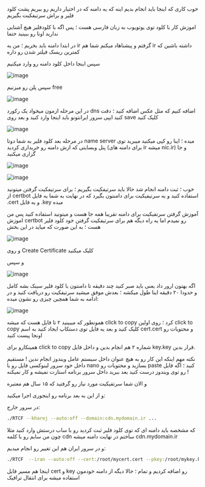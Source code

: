 
خوب کاری که اینجا باید انجام بدیم اینه که یه دامنه که در اختیار داریم رو ببریم پشت کلود فلیر و براش سرتیفکیت بگیریم

اموزش کار با کلود توی یوتویوب به زبان فارسی هست ؛ پس اگه با کلودفلیر هیچ آشنایی ندارید اونا رو ببینید حتما

در ابتدا دامنه باید بخریم ؛ من یه ir گرفتم و پیشناهاد میکنم شما هم ir داشته باشین که کمترین ریسک فیلتر شدن رو داره

سپس اینجا داخل کلود دامنه رو وارد میکنیم

![image](https://github.com/radkesvat/RTCF/assets/134321679/ce040628-7c9e-417b-889f-81ef2a49f7a4)


سپس پلن رو میزنیم free

![image](https://github.com/radkesvat/RTCF/assets/134321679/fdcb8965-4e44-4c2a-9d37-3312349c11a4)


در این مرحله ازمون میخواد یک رکورد dns اضافه کنیم که مثل عکس اضافه کنید ؛ دقت کنید ایپی سرور ایرانتونو باید اینجا وارد کنید و بعد روی save کلیک کنید 

![image](https://github.com/radkesvat/RTCF/assets/134321679/99cc6653-61e4-4824-81a5-534ade7d3994)


در مرحله بعد کلود فلیر به شما دوتا name server میده ؛ اینا رو کپی میکنید میبرید توی پنل وبسایتی که ازش دامنه رو خریداری کردید (برای دامنه های ir میشه nic.ir) و جا گزاری میکنید 




![image](https://github.com/radkesvat/RTCF/assets/134321679/773e8766-07c8-4196-9500-aa5afac97515)



![image](https://github.com/radkesvat/RTCF/assets/134321679/b3b29cdf-8ed2-4694-947d-e566b427c274)



خوب ؛ ثبت دامنه انجام شد حالا باید سرتیفکیت بگیریم ؛ برای سرتیفکیت گرفتن میتونید از certbot استفاده کنید و یه سرتیفیکیت برای دامنتون بگیرد که در نهایت به شما یه فایل .cert و یه فایل .key میده


آموزش گرفتن سرتفیکیت برای دامنه تقریبا همه جا هست و میتونید استفاده کنید پس من اموزش certbot رو نمیدم اما یه راه دیگه هم برای سرتیفکیت گرفتن خود کلود فلیر هست ؛ به این صورت که میاید در این بخش 

![image](https://github.com/radkesvat/RTCF/assets/134321679/3e7e821b-fdd0-4278-ab94-69fa3a93a0d9)


و روی Create Certificate کلیک میکنید

و سپس

![image](https://github.com/radkesvat/RTCF/assets/134321679/ccac58a4-a836-421e-9d62-9ddc88420932)


اگه بهتون ارور داد یعنی باید صبر کنید چند دقیقه تا دامنتون با کلود فلیر سینک بشه کامل و حدودا ۲۰ دقیقه اینا طول میکشه ؛ بعدش موفق میشید سرتیفکیت رو دریافت کنید و در ادامه به شما همچین چیزی رو نشون میده:

![image](https://github.com/radkesvat/RTCF/assets/134321679/b9e1c765-4af8-4dda-a991-ab09310e4b2d)


همونطور که میبینید ۲ تا فایل هست که میشه click to copy کرد ؛ روی اولین click to copy کلیک کنید و بعد یه فایل توی دستکاپ ایجاد کنید به اسم cert.cert و محتویات رو اونجا پیست کنید

همینکارو برای click to copy شماره ۲ هم انجام بدین و داخل فایل key.key قرار بدین.

نکته مهم اینکه این کار رو به هیچ عنوان داخل سیستم عامل ویندوز انجام ندین ! مستقیم داخل خود سرور لینوکسی فایل رو با nano بسازید و محتویات رو paste کنید ؛ اگه فایل رو توی ویندوز درست کنید بعد ببرید داخل سرور 
برنامه استارت نمیشه و کار نمیکنه !

و الان شما سرتفیکیت مورد نیاز رو گرفتید که ۱۵ سال هم معتبره 





و از این به بعد برنامه رو اینجوری اجرا میکنید:

در سرور خارج:

```sh
./RTCF --kharej --auto:off --domain:cdn.mydomain.ir ...
```

که مشخصه باید دامنه ای که توی کلود فلیر ثبت کردید رو با ساب درستش وارد کنید مثلا چون من سابم رو با کلمه cdn ساختم در نهایت دامنه میشه cdn.mydomain.ir



و در سرور ایران هم این تغییر رو انجام میدیم:
```sh
./RTCF  --iran --auto:off --cert:/root/mycert.cert --pkey:/root/mykey.key  --domain:cdn.mydomain.ir ...
```


اینجا هم مسیر فایل cert و key رو اضافه کردیم و تمام ؛ حالا دیگه از دامنه خودمون استفاده میشه برای انتقال ترافیک 












